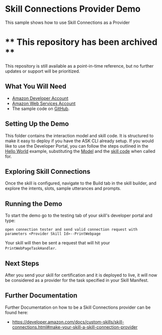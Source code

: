 # Skill Connections Provider Demo
This sample shows how to use Skill Connections as a Provider

# ** This repository has been archived **
This repository is still available as a point-in-time reference, but no further updates or support will be prioritized.

## What You Will Need
*  [Amazon Developer Account](http://developer.amazon.com/alexa)
*  [Amazon Web Services Account](http://aws.amazon.com/)
*  The sample code on [GitHub](https://github.com/alexa-samples/skill-connections-provider-demo/).

## Setting Up the Demo
This folder contains the interaction model and skill code.  It is structured to make it easy to deploy if you have the ASK CLI already setup.  If you would like to use the Developer Portal, you can follow the steps outlined in the [Hello World](https://github.com/alexa/skill-sample-nodejs-hello-world) example, substituting the [Model](./models/en-US.json) and the [skill code](./lambda/custom/index.js) when called for.

## Exploring Skill Connections
Once the skill is configured, navigate to the Build tab in the skill builder, and explore the intents, slots, sample utterances and prompts.

## Running the Demo
To start the demo go to the testing tab of your skill's developer portal and type:
```
open connection tester and send valid connection request with parameters <Provider Skill Id>--PrintWebpage
```
Your skill will then be sent a request that will hit your `PrintWebPageTaskHandler`.

## Next Steps
After you send your skill for certification and it is deployed to live, it will now be considered as a provider for the task specified in your Skill Manifest.

## Further Documentation
Further Documentation on how to be a Skill Connections provider can be found here:
* https://developer.amazon.com/docs/custom-skills/skill-connections.html#make-your-skill-a-skill-connection-provider
